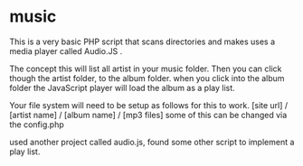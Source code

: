 # music
This is a very basic PHP script that scans directories and makes uses a media player called Audio.JS .

The concept this will list all artist in your music folder. Then you can click though the artist folder, to the album folder.
when you click into the album folder the JavaScript player will load the album as a play list.

Your file system will need to be setup as follows for this to work.
[site url] / [artist name] / [album name] / [mp3 files]
some of this can be changed via the config.php

used another project called audio.js, found some other script to implement a play list.
